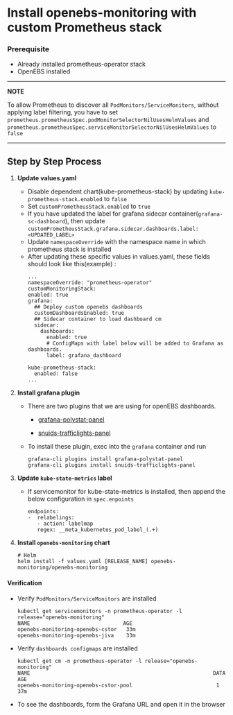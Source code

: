 # Install openebs-monitoring with custom Prometheus stack

### Prerequisite

- Already installed prometheus-operator stack
- OpenEBS installed

---
**NOTE**

To allow Prometheus to discover all `PodMonitors/ServiceMonitors`, without applying label filtering, you have to set `prometheus.prometheusSpec.podMonitorSelectorNilUsesHelmValues` and `prometheus.prometheusSpec.serviceMonitorSelectorNilUsesHelmValues` to `false`

---

## Step by Step Process

1. **Update values.yaml**
   
   -  Disable dependent chart(kube-prometheus-stack) by updating `kube-prometheus-stack.enabled` to `false`
   -  Set `customPrometheusStack.enabled` to `true` 
   -  If you have updated the label for grafana sidecar container(`grafana-sc-dashboard`), then update `customPrometheusStack.grafana.sidecar.dashboards.label: <UPDATED_LABEL>`
   -  Update `namespaceOverride` with the namespace name in which prometheus stack is installed
   -  After updating these specific values in values.yaml, these fields should look like this(example) :
		```console
		...
		namespaceOverride: "prometheus-operator"
		customMonitoringStack:
		enabled: true
		grafana:
		  ## Deploy custom openebs dashboards
		  customDashboardsEnabled: true
		  ## Sidecar container to load dashboard cm
		  sidecar:
		    dashboards:
			  enabled: true
			  # ConfigMaps with label below will be added to Grafana as dashboards.
			  label: grafana_dashboard

		kube-prometheus-stack:
		  enabled: false
		...
		```

2. **Install grafana plugin**
   
   -   There are two plugins that we are using for openEBS dashboards.
  
       -  [grafana-polystat-panel]([https://link](https://grafana.com/grafana/plugins/grafana-polystat-panel/))

       -  [snuids-trafficlights-panel]([https://link](https://grafana.com/grafana/plugins/snuids-trafficlights-panel/))
       
    -  To install these plugin, exec into the `grafana` container  and run
		```
		grafana-cli plugins install grafana-polystat-panel 
		grafana-cli plugins install snuids-trafficlights-panel
		```
3. **Update `kube-state-metrics` label**
   
   - If servicemonitor for kube-state-metrics is installed, then append the below configuration in `spec.enpoints`
		```console
		endpoints:
        -  relabelings:
		   - action: labelmap
		   regex: __meta_kubernetes_pod_label_(.+)
		```


4. **Install `openebs-monitoring` chart**
   
	```console
	# Helm
	helm install -f values.yaml [RELEASE_NAME] openebs-monitoring/openebs-monitoring
	```


#### Verification

-  Verify `PodMonitors/ServiceMonitors` are installed

	```console
	kubectl get servicemonitors -n prometheus-operator -l  release="openebs-monitoring"                
	NAME                              AGE
	openebs-monitoring-openebs-cstor   33m
	openebs-monitoring-openebs-jiva    33m
	```

-  Verify `dashboards configmaps` are installed
 
    ```console
	kubectl get cm -n prometheus-operator -l release="openebs-monitoring"
	NAME                                                           DATA   AGE
	openebs-monitoring-openebs-cstor-pool                           1      37m
	```

- To see the dashboards, form the Grafana URL and open it in the browser
